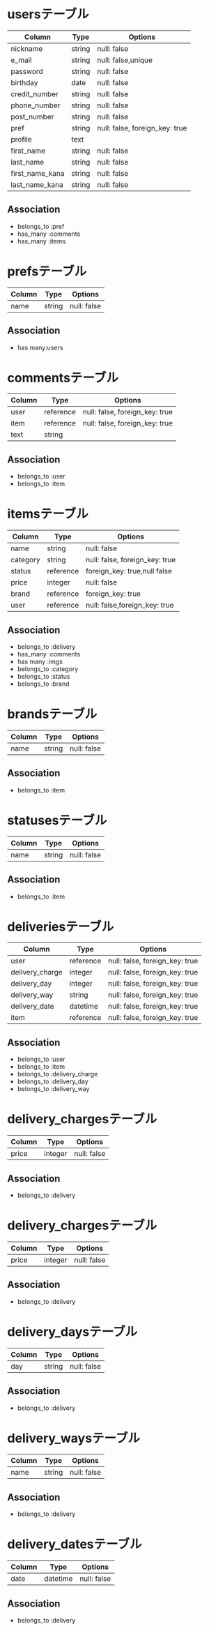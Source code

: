 # usersテーブル
|Column|Type|Options|
|------|----|-------|
|nickname|string|null: false|
|e_mail|string|null: false,unique|
|password|string|null: false|
|birthday|date|null: false|
|credit_number|string|null: false|
|phone_number|string|null: false|
|post_number|string|null: false|
|pref|string|null: false, foreign_key: true|
|profile|text||
|first_name|string|null: false|
|last_name|string|null: false|
|first_name_kana|string|null: false|
|last_name_kana|string|null: false|
## Association
- belongs_to :pref
- has_many :comments
- has_many :items

# prefsテーブル
|Column|Type|Options|
|------|----|-------|
|name|string|null: false|
## Association
- has many:users

# commentsテーブル
|Column|Type|Options|
|------|----|-------|
|user|reference|null: false, foreign_key: true|
|item|reference|null: false, foreign_key: true|
|text|string||
## Association
- belongs_to :user
- belongs_to :item

# itemsテーブル
|Column|Type|Options|
|------|----|-------|
|name|string|null: false|
|category|string|null: false, foreign_key: true|
|status|reference|foreign_key: true,null false|
|price|integer|null: false|
|brand|reference|foreign_key: true|
|user|reference|null: false,foreign_key: true|
## Association
- belongs_to :delivery
- has_many :comments
- has many :imgs
- belongs_to :category
- belongs_to :status
- belongs_to :brand
# brandsテーブル
|Column|Type|Options|
|------|----|-------|
|name|string|null: false|
## Association
- belongs_to :item
# statusesテーブル
|Column|Type|Options|
|------|----|-------|
|name|string|null: false|
## Association
- belongs_to :item
# deliveriesテーブル
|Column|Type|Options|
|------|----|-------|
|user|reference|null: false, foreign_key: true|
|delivery_charge|integer|null: false, foreign_key: true|
|delivery_day|integer|null: false, foreign_key: true|
|delivery_way|string|null: false, foreign_key: true|
|delivery_date|datetime|null: false, foreign_key: true|
|item|reference|null: false, foreign_key: true|
## Association
- belongs_to :user
- belongs_to :item
- belongs_to :delivery_charge
- belongs_to :delivery_day
- belongs_to :delivery_way


# delivery_chargesテーブル
|Column|Type|Options|
|------|----|-------|
|price|integer|null: false|
## Association
- belongs_to :delivery

# delivery_chargesテーブル
|Column|Type|Options|
|------|----|-------|
|price|integer|null: false|
## Association
- belongs_to :delivery

# delivery_daysテーブル
|Column|Type|Options|
|------|----|-------|
|day|string|null: false|
## Association
- belongs_to :delivery

# delivery_waysテーブル
|Column|Type|Options|
|------|----|-------|
|name|string|null: false|
## Association
- belongs_to :delivery

# delivery_datesテーブル
|Column|Type|Options|
|------|----|-------|
|date|datetime|null: false|
## Association
- belongs_to :delivery

